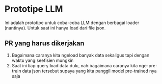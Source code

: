 # Prototipe LLM
Ini adalah prototipe untuk coba-coba LLM dengan berbagai loader (nantinya). Untuk saat ini hanya load dari file json.

## PR yang harus dikerjakan
1. Bagaimana caranya kita ngeload banyak data sekaligus tapi dengan waktu yang seefisien mungkin
2. Saat ini tiap query load data dulu, nah bagaimana caranya kita nge-pre-train data json tersebut supaya yang kita panggil model pre-trained nya saja
